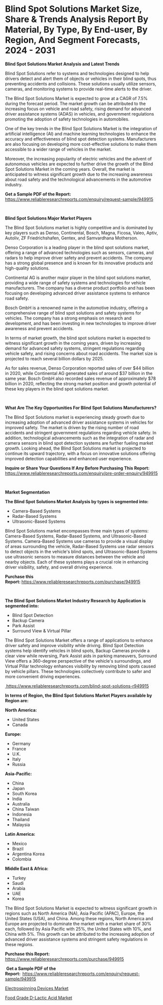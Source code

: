 <p><h1>Blind Spot Solutions Market Size, Share & Trends Analysis Report By Material, By Type, By End-user, By Region, And Segment Forecasts, 2024 - 2031</h1></p><p><strong>Blind Spot Solutions Market Analysis and Latest Trends</strong></p>
<p><p>Blind Spot Solutions refer to systems and technologies designed to help drivers detect and alert them of objects or vehicles in their blind spots, thus preventing accidents and collisions. These solutions usually utilize sensors, cameras, and monitoring systems to provide real-time alerts to the driver.</p><p>The Blind Spot Solutions Market is expected to grow at a CAGR of 7.5% during the forecast period. The market growth can be attributed to the increasing focus on vehicle and road safety, rising demand for advanced driver assistance systems (ADAS) in vehicles, and government regulations promoting the adoption of safety technologies in automobiles.</p><p>One of the key trends in the Blind Spot Solutions Market is the integration of artificial intelligence (AI) and machine learning technologies to enhance the accuracy and effectiveness of blind spot detection systems. Manufacturers are also focusing on developing more cost-effective solutions to make them accessible to a wider range of vehicles in the market.</p><p>Moreover, the increasing popularity of electric vehicles and the advent of autonomous vehicles are expected to further drive the growth of the Blind Spot Solutions Market in the coming years. Overall, the market is anticipated to witness significant growth due to the increasing awareness about road safety and the technological advancements in the automotive industry.</p></p>
<p><strong>Get a Sample PDF of the Report:&nbsp;</strong> <a href="https://www.reliableresearchreports.com/enquiry/request-sample/949915">https://www.reliableresearchreports.com/enquiry/request-sample/949915</a></p>
<p>&nbsp;</p>
<p><strong>Blind Spot Solutions Major Market Players</strong></p>
<p><p>The Blind Spot Solutions market is highly competitive and is dominated by key players such as Denso, Continental, Bosch, Magna, Ficosa, Valeo, Aptiv, Autoliv, ZF Friedrichshafen, Gentex, and Samvardhana Motherson. </p><p>Denso Corporation is a leading player in the blind spot solutions market, offering a range of advanced technologies such as sensors, cameras, and radars to help improve driver safety and prevent accidents. The company has a strong global presence and is known for its innovative products and high-quality solutions.</p><p>Continental AG is another major player in the blind spot solutions market, providing a wide range of safety systems and technologies for vehicle manufacturers. The company has a diverse product portfolio and has been focusing on developing advanced driver assistance systems to enhance road safety.</p><p>Bosch GmbH is a renowned name in the automotive industry, offering a comprehensive range of blind spot solutions and safety systems for vehicles. The company has a strong emphasis on research and development, and has been investing in new technologies to improve driver awareness and prevent accidents.</p><p>In terms of market growth, the blind spot solutions market is expected to witness significant growth in the coming years, driven by increasing demand for advanced safety systems, stringent regulations regarding vehicle safety, and rising concerns about road accidents. The market size is projected to reach several billion dollars by 2025.</p><p>As for sales revenue, Denso Corporation reported sales of over $44 billion in 2020, while Continental AG generated sales of around $37 billion in the same year. Bosch GmbH also recorded sales revenue of approximately $78 billion in 2020, reflecting the strong market position and growth potential of these key players in the blind spot solutions market.</p></p>
<p>&nbsp;</p>
<p><strong>What Are The Key Opportunities For Blind Spot Solutions Manufacturers?</strong></p>
<p><p>The Blind Spot Solutions market is experiencing steady growth due to increasing adoption of advanced driver assistance systems in vehicles for improved safety. The market is driven by the rising number of road accidents and stringent government regulations regarding vehicle safety. In addition, technological advancements such as the integration of radar and camera sensors in blind spot detection systems are further fueling market growth. Looking ahead, the Blind Spot Solutions market is projected to continue its upward trajectory, with a focus on innovative solutions offering improved detection capabilities and enhanced user experience.</p></p>
<p><strong>Inquire or Share Your Questions If Any Before Purchasing This Report:</strong> <a href="https://www.reliableresearchreports.com/enquiry/pre-order-enquiry/949915">https://www.reliableresearchreports.com/enquiry/pre-order-enquiry/949915</a></p>
<p>&nbsp;</p>
<p><strong>Market Segmentation</strong></p>
<p><strong>The Blind Spot Solutions Market Analysis by types is segmented into:</strong></p>
<p><ul><li>Camera-Based Systems</li><li>Radar-Based Systems</li><li>Ultrasonic-Based Systems</li></ul></p>
<p><p>Blind Spot Solutions market encompasses three main types of systems: Camera-Based Systems, Radar-Based Systems, and Ultrasonic-Based Systems. Camera-Based Systems use cameras to provide a visual display of areas surrounding the vehicle, Radar-Based Systems use radar sensors to detect objects in the vehicle's blind spots, and Ultrasonic-Based Systems use ultrasonic sensors to measure distances between the vehicle and nearby objects. Each of these systems plays a crucial role in enhancing driver visibility, safety, and overall driving experience.</p></p>
<p><strong>Purchase this Report:&nbsp;</strong><a href="https://www.reliableresearchreports.com/purchase/949915">https://www.reliableresearchreports.com/purchase/949915</a></p>
<p>&nbsp;</p>
<p><strong>The Blind Spot Solutions Market Industry Research by Application is segmented into:</strong></p>
<p><ul><li>Blind Spot Detection</li><li>Backup Camera</li><li>Park Assist</li><li>Surround View & Virtual Pillar</li></ul></p>
<p><p>The Blind Spot Solutions Market offers a range of applications to enhance driver safety and improve visibility while driving. Blind Spot Detection systems help identify vehicles in blind spots, Backup Cameras provide a clear view while reversing, Park Assist aids in parking maneuvers, Surround View offers a 360-degree perspective of the vehicle's surroundings, and Virtual Pillar technology enhances visibility by removing blind spots caused by vehicle pillars. These technologies collectively contribute to safer and more convenient driving experiences.</p></p>
<p><a href="https://www.reliableresearchreports.com/blind-spot-solutions-r949915">&nbsp;https://www.reliableresearchreports.com/blind-spot-solutions-r949915</a></p>
<p><strong>In terms of Region, the Blind Spot Solutions Market Players available by Region are:</strong></p>
<p>
    <p> <strong> North America: </strong>
        <ul>
            <li>United States</li>
            <li>Canada</li>
        </ul>
        </p> 
    <p> <strong> Europe: </strong>
        <ul>
            <li>Germany</li>
            <li>France</li>
            <li>U.K.</li>
            <li>Italy</li>
            <li>Russia</li>
        </ul>
        </p> 
    <p> <strong> Asia-Pacific: </strong>
        <ul>
            <li>China</li>
            <li>Japan</li>
            <li>South Korea</li>
            <li>India</li>
            <li>Australia</li>
            <li>China Taiwan</li>
            <li>Indonesia</li>
            <li>Thailand</li>
            <li>Malaysia</li>
        </ul>
        </p> 
    <p> <strong> Latin America: </strong>
        <ul>
            <li>Mexico</li>
            <li>Brazil</li>
            <li>Argentina Korea</li>
            <li>Colombia</li>
        </ul>
        </p> 
    <p> <strong> Middle East & Africa: </strong>
        <ul>
            <li>Turkey</li>
            <li>Saudi</li>
            <li>Arabia</li>
            <li>UAE</li>
            <li>Korea</li>
        </ul>
    </p>
    </p>
<p><p>The Blind Spot Solutions Market is expected to witness significant growth in regions such as North America (NA), Asia Pacific (APAC), Europe, the United States (USA), and China. Among these regions, North America and Europe are projected to dominate the market with a market share of 30% each, followed by Asia Pacific with 25%, the United States with 10%, and China with 5%. This growth can be attributed to the increasing adoption of advanced driver assistance systems and stringent safety regulations in these regions.</p></p>
<p><strong>Purchase this Report: </strong><a href="https://www.reliableresearchreports.com/purchase/949915">https://www.reliableresearchreports.com/purchase/949915</a></p>
<p>&nbsp;<strong>Get a Sample PDF of the Report:&nbsp;&nbsp;</strong><a href="https://www.reliableresearchreports.com/enquiry/request-sample/949915">https://www.reliableresearchreports.com/enquiry/request-sample/949915</a></p>
<p><strong></strong></p>
<p><p><a href="https://view.publitas.com/reportprime-1/electrospinning-devices-market-outlook-industry-overview-and-forecast-2024-to-2031/">Electrospinning Devices Market</a></p><p><a href="https://spotless-saver-8fd.notion.site/Food-Grade-D-Lactic-Acid-Market-Insights-into-Market-CAGR-Market-Trends-and-Growth-Strategies-c867ef9fa25c4f8585bf2e4aaa9248d8">Food Grade D-Lactic Acid Market</a></p></p>
